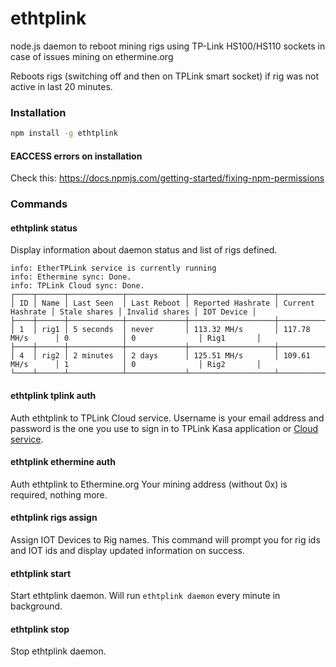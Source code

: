 # ethtplink
node.js daemon to reboot mining rigs using TP-Link HS100/HS110 sockets in case of issues mining on ethermine.org

Reboots rigs (switching off and then on TPLink smart socket) if rig was not active in last 20 minutes.

### Installation

```bash
npm install -g ethtplink
```

#### EACCESS errors on installation

Check this: https://docs.npmjs.com/getting-started/fixing-npm-permissions

### Commands

#### ethtplink status

Display information about daemon status and list of rigs defined.

```
info: EtherTPLink service is currently running
info: Ethermine sync: Done.
info: TPLink Cloud sync: Done.
┌────┬──────┬────────────┬─────────────┬───────────────────┬──────────────────┬──────────────┬────────────────┬────────────┐
│ ID │ Name │ Last Seen  │ Last Reboot │ Reported Hashrate │ Current Hashrate │ Stale shares │ Invalid shares │ IOT Device │
├────┼──────┼────────────┼─────────────┼───────────────────┼──────────────────┼──────────────┼────────────────┼────────────┤
│ 1  │ rig1 │ 5 seconds  │ never       │ 113.32 MH/s       │ 117.78 MH/s      │ 0            │ 0              │ Rig1       │
├────┼──────┼────────────┼─────────────┼───────────────────┼──────────────────┼──────────────┼────────────────┼────────────┤
│ 4  │ rig2 │ 2 minutes  │ 2 days      │ 125.51 MH/s       │ 109.61 MH/s      │ 1            │ 0              │ Rig2       │
└────┴──────┴────────────┴─────────────┴───────────────────┴──────────────────┴──────────────┴────────────────┴────────────┘
```

#### ethtplink tplink auth

Auth ethtplink to TPLink Cloud service. Username is your email address and password is the one you use to sign in to TPLink Kasa application or [Cloud service](https://www.tplinkcloud.com/).

#### ethtplink ethermine auth

Auth ethtplink to Ethermine.org Your mining address (without 0x) is required, nothing more. 

#### ethtplink rigs assign

Assign IOT Devices to Rig names. This command will prompt you for rig ids and IOT ids and display updated information on success.

#### ethtplink start

Start ethtplink daemon. Will run `ethtplink daemon` every minute in background. 

#### ethtplink stop

Stop ethtplink daemon.

